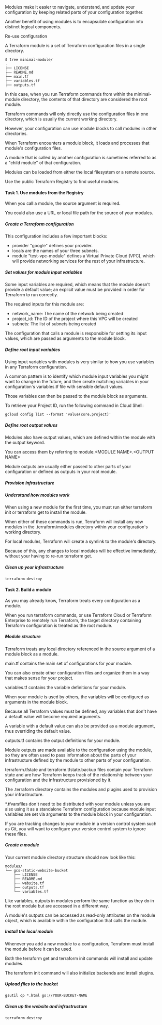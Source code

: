 Modules make it easier to navigate, understand, and update your configuration by keeping related parts of your configuration together. 

Another benefit of using modules is to encapsulate configuration into distinct logical components. 

Re-use configuration

A Terraform module is a set of Terraform configuration files in a single directory. 
```
$ tree minimal-module/
.
├── LICENSE
├── README.md
├── main.tf
├── variables.tf
├── outputs.tf
```

In this case, when you run Terraform commands from within the minimal-module directory, the contents of that directory are considered the root module.

Terraform commands will only directly use the configuration files in one directory, which is usually the current working directory. 

However, your configuration can use module blocks to call modules in other directories. 

When Terraform encounters a module block, it loads and processes that module's configuration files.

A module that is called by another configuration is sometimes referred to as a "child module" of that configuration.

Modules can be loaded from either the local filesystem or a remote source. 

Use the public Terraform Registry to find useful modules. 

#### Task 1. Use modules from the Registry
When you call a module, the source argument is required. 

You could also use a URL or local file path for the source of your modules. 

##### Create a Terraform configuration
This configuration includes a few important blocks:
* provider "google" defines your provider.
* locals are the names of your three subnets. 
* module "test-vpc-module" defines a Virtual Private Cloud (VPC), which will provide networking services for the rest of your infrastructure.

##### Set values for module input variables
Some input variables are required, which means that the module doesn't provide a default value; an explicit value must be provided in order for Terraform to run correctly.

The required inputs for this module are:
* network_name: The name of the network being created
* project_id: The ID of the project where this VPC will be created
* subnets: The list of subnets being created

The configuration that calls a module is responsible for setting its input values, which are passed as arguments to the module block. 

##### Define root input variables
Using input variables with modules is very similar to how you use variables in any Terraform configuration. 

A common pattern is to identify which module input variables you might want to change in the future, and then create matching variables in your configuration's variables.tf file with sensible default values. 

Those variables can then be passed to the module block as arguments.

To retrieve your Project ID, run the following command in Cloud Shell:

	gcloud config list --format 'value(core.project)'

##### Define root output values
Modules also have output values, which are defined within the module with the output keyword. 

You can access them by referring to module.\<MODULE NAME\>.\<OUTPUT NAME\>

Module outputs are usually either passed to other parts of your configuration or defined as outputs in your root module. 

##### Provision infrastructure

##### Understand how modules work
When using a new module for the first time, you must run either terraform init or terraform get to install the module. 

When either of these commands is run, Terraform will install any new modules in the .terraform/modules directory within your configuration's working directory. 

For local modules, Terraform will create a symlink to the module's directory. 

Because of this, any changes to local modules will be effective immediately, without your having to re-run terraform get.

##### Clean up your infrastructure

	terraform destroy

#### Task 2. Build a module
As you may already know, Terraform treats every configuration as a module. 

When you run terraform commands, or use Terraform Cloud or Terraform Enterprise to remotely run Terraform, the target directory containing Terraform configuration is treated as the root module.

##### Module structure
Terraform treats any local directory referenced in the source argument of a module block as a module. 

main.tf contains the main set of configurations for your module.  

You can also create other configuration files and organize them in a way that makes sense for your project.

variables.tf contains the variable definitions for your module.  

When your module is used by others, the variables will be configured as arguments in the module block. 

Because all Terraform values must be defined, any variables that don't have a default value will become required arguments. 

A variable with a default value can also be provided as a module argument, thus overriding the default value.

outputs.tf contains the output definitions for your module. 

Module outputs are made available to the configuration using the module, so they are often used to pass information about the parts of your infrastructure defined by the module to other parts of your configuration.

terraform.tfstate and terraform.tfstate.backup files contain your Terraform state and are how Terraform keeps track of the relationship between your configuration and the infrastructure provisioned by it.

The .terraform directory contains the modules and plugins used to provision your infrastructure. 

*.tfvarsfiles don't need to be distributed with your module unless you are also using it as a standalone Terraform configuration because module input variables are set via arguments to the module block in your configuration.

If you are tracking changes to your module in a version control system such as Git, you will want to configure your version control system to ignore these files. 

##### Create a module
Your current module directory structure should now look like this:

```
modules/
└── gcs-static-website-bucket
    ├── LICENSE
    ├── README.md
    ├── website.tf
    ├── outputs.tf
    └── variables.tf
```
Like variables, outputs in modules perform the same function as they do in the root module but are accessed in a different way. 

A module's outputs can be accessed as read-only attributes on the module object, which is available within the configuration that calls the module.

##### Install the local module
Whenever you add a new module to a configuration, Terraform must install the module before it can be used. 

Both the terraform get and terraform init commands will install and update modules. 

The terraform init command will also initialize backends and install plugins.

##### Upload files to the bucket

	gsutil cp *.html gs://YOUR-BUCKET-NAME

##### Clean up the website and infrastructure

	terraform destroy














